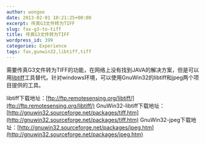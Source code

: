 ```yaml
---
author: wongoo
date: 2013-02-01 10:21:25+00:00
excerpt: 传真G3文件转为TIFF
slug: fax-g3-to-tiff
title: 传真G3文件转为TIFF
wordpress_id: 399
categories: Experience
tags: fax,gunwin32,libtiff,tiff
---
```


需要传真G3文件转为TIFF的功能，在网络上没有找到JAVA的解决方案，但是可以用[libtiff](http://libtiff.org/tools.html)工具替代。针对windows环境，可以使用GnuWin32的libtiff和jpeg两个项目提供的工具。

libtiff下载地址：[ftp://ftp.remotesensing.org/libtiff/](ftp://ftp.remotesensing.org/libtiff/)
GnuWin32-libtiff下载地址：[http://gnuwin32.sourceforge.net/packages/tiff.htm](http://gnuwin32.sourceforge.net/packages/tiff.htm)
GnuWin32-jpeg下载地址：[http://gnuwin32.sourceforge.net/packages/jpeg.htm](http://gnuwin32.sourceforge.net/packages/jpeg.htm)
